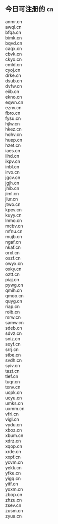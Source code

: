 
## 今日可注册的 `cn`
>
anmr.cn   
awql.cn   
bfqa.cn   
bimk.cn   
bqvd.cn   
caqx.cn   
cbvk.cn   
ckyo.cn   
cmld.cn   
cyoj.cn   
drke.cn   
dsub.cn   
dvfw.cn   
eiib.cn   
ekno.cn   
eqwn.cn   
eznv.cn   
fbro.cn   
fysu.cn   
hjlw.cn   
hkez.cn   
hohv.cn   
huep.cn   
hzet.cn   
iaes.cn   
iihd.cn   
ikpv.cn   
inbl.cn   
irvo.cn   
jgcv.cn   
jgjh.cn   
jhib.cn   
jiml.cn   
jlur.cn   
jtwo.cn   
kpev.cn   
kuyy.cn   
lnmo.cn   
mcbv.cn   
mfnu.cn   
mujb.cn   
ngaf.cn   
nkaf.cn   
orxl.cn   
oszf.cn   
owyx.cn   
oxky.cn   
oztt.cn   
piaj.cn   
pywg.cn   
qmih.cn   
qmoo.cn   
quyg.cn   
riap.cn   
roib.cn   
rsrw.cn   
samw.cn   
sdeb.cn   
sdvz.cn   
sniz.cn   
soyf.cn   
srrj.cn   
stbe.cn   
svdh.cn   
syiv.cn   
tazt.cn   
tlef.cn   
tuqr.cn   
txnv.cn   
ucpk.cn   
ucyu.cn   
umks.cn   
uxmm.cn   
vfri.cn   
vigl.cn   
vydu.cn   
xboz.cn   
xbum.cn   
xdrz.cn   
xqop.cn   
xrde.cn   
xxpf.cn   
ycvm.cn   
yekk.cn   
yfke.cn   
yigq.cn   
yitf.cn   
yoxm.cn   
zbop.cn   
zhzu.cn   
zsev.cn   
zusm.cn   
zyua.cn   

